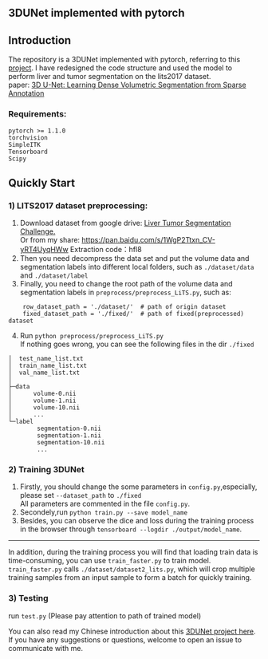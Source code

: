 ## 3DUNet implemented with pytorch

## Introduction
The repository is a 3DUNet implemented with pytorch, referring to this [project](https://github.com/panxiaobai/lits_pytorch). I have redesigned the code structure and used the model to perform liver and tumor segmentation on the lits2017 dataset.  
paper: [3D U-Net: Learning Dense Volumetric Segmentation from Sparse Annotation](https://lmb.informatik.uni-freiburg.de/Publications/2016/CABR16/cicek16miccai.pdf)
### Requirements:  
```angular2
pytorch >= 1.1.0
torchvision
SimpleITK
Tensorboard
Scipy
```
## Quickly Start
### 1) LITS2017 dataset preprocessing: 
1. Download dataset from google drive: [Liver Tumor Segmentation Challenge.](https://drive.google.com/drive/folders/0B0vscETPGI1-Q1h1WFdEM2FHSUE)  
Or from my share: https://pan.baidu.com/s/1WgP2Ttxn_CV-yRT4UyqHWw 
Extraction code：hfl8   
2. Then you need decompress the data set and put the volume data and segmentation labels into different local folders, such as `./dataset/data` and `./dataset/label`
3. Finally, you need to change the root path of the volume data and segmentation labels in `preprocess/preprocess_LiTS.py`, such as:
```
    row_dataset_path = './dataset/'  # path of origin dataset
    fixed_dataset_path = './fixed/'  # path of fixed(preprocessed) dataset
```   
4. Run `python preprocess/preprocess_LiTS.py`   
If nothing goes wrong, you can see the following files in the dir `./fixed`
```angular2
│  test_name_list.txt
│  train_name_list.txt
│  val_name_list.txt
│
├─data
│      volume-0.nii
│      volume-1.nii
│      volume-10.nii
│      ...
└─label
        segmentation-0.nii
        segmentation-1.nii
        segmentation-10.nii
        ...
```  
### 2) Training 3DUNet
1. Firstly, you should change the some parameters in `config.py`,especially, please set `--dataset_path` to `./fixed`  
All parameters are commented in the file `config.py`. 
2. Secondely,run `python train.py --save model_name`  
3. Besides, you can observe the dice and loss during the training process 
in the browser through `tensorboard --logdir ./output/model_name`. 
---
In addition, during the training process you will 
find that loading train data is time-consuming, 
you can use `train_faster.py` to train model. `train_faster.py` calls `./dataset/dataset2_lits.py`, which will crop multiple training samples from an input sample to form a batch for quickly training.    
### 3) Testing  
run `test.py`  (Please pay attention to path of trained model)

You can also read my Chinese
 introduction about this [3DUNet project here](https://zhuanlan.zhihu.com/p/113318562).    
If you have any suggestions or questions, 
welcome to open an issue to communicate with me.  